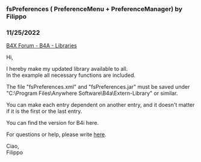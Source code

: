 ### fsPreferences ( PreferenceMenu + PreferenceManager) by Filippo
### 11/25/2022
[B4X Forum - B4A - Libraries](https://www.b4x.com/android/forum/threads/144397/)

Hi,  
  
I hereby make my updated library available to all.  
In the example all necessary functions are included.  
  
The file "fsPreferences.xml" and "fsPreferences.jar" must be saved under "C:\Program Files\Anywhere Software\B4a\Extern-Library" or similar.  
  
You can make each entry dependent on another entry, and it doesn't matter if it is the first or the last entry.  
  
You can find the version for B4i here.  
  
For questions or help, please write [here](https://www.b4x.com/android/forum/threads/fspreferences-preferencemenu-preferencemanager.144398/).  
  
Ciao,  
Filippo